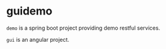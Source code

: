# guidemo

`demo` is a spring boot project providing demo restful services.

`gui` is an angular project.
